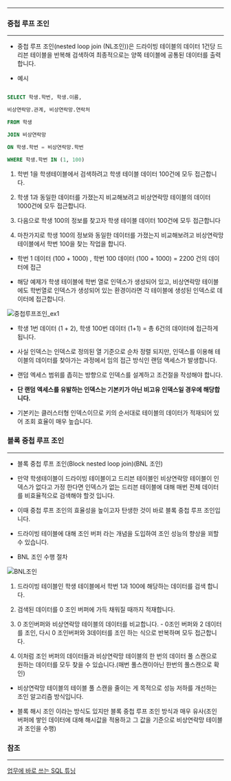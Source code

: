 ***

### 중첩 루프 조인

  

---

- 중첩 루프 조인(nested loop join (NL조인))은 드라이빙 테이블의 데이터 1건당 드리븐 테이블을 반복해 검색하여 최종적으로는 양쪽 테이블에 공통된 데이터를 출력합니다.


- 예시

```sql

SELECT 학생.학번, 학생.이름,

비상연락망.관계, 비상연락망.연락처

FROM 학생

JOIN 비상연락망

ON 학생.학번 = 비상연락망.학번

WHERE 학생.학번 IN (1, 100)

```

1. 학번 1을 학생테이블에서 검색하려고 학생 테이블 데이터 100건에 모두 접근합니다.

2. 학생 1과 동일한 데이터를 가졌는지 비교해보려고 비상연락망 테이블의 데이터 1000건에 모두 접근합니다.

3. 다음으로 학생 100의 정보를 찾고자 학생 테이블 데이터 100건에 모두 접근합니다

4. 마찬가지로 학생 100의 정보와 동일한 데이터를 가졌는지 비교해보려고 비상연락망 테이블에서 학번 100을 찾는 작업을 합니다.

- 학번 1 데이터 (100 + 1000) , 학번 100 데이터 (100 + 1000) = 2200 건의 데이터에 접근

- 해당 예제가 학생 테이블에 학번 열로 인덱스가 생성되어 있고, 비상연락망 테이블에도 학번열로 인덱스가 생성되어 있는 환경이라면 각 테이블에 생성된 인덱스로 데이터에 접근합니다.

![중첩루프조인_ex1](https://user-images.githubusercontent.com/61622657/226082225-36492e26-ee91-4336-bcfa-0dfa7ba15a47.png)


- 학생 1번 데이터 (1 + 2), 학생 100번 데이터 (1+1) = 총 6건의 데이터에 접근하게 됩니다.

- 사실 인덱스는 인덱스로 정의된 열 기준으로 순차 정렬 되지만, 인덱스를 이용해 테이블의 데이터를 찾아가는 과정에서 임의 접근 방식인 랜덤 액세스가 발생합니다.

- 랜덤 엑세스 범위를 좁히는 방향으로 인덱스를 설계하고 조건절을 작성해야 합니다.

- **단 랜덤 엑세스를 유발하는 인덱스는 기본키가 아닌 비고유 인덱스일 경우에 해당합니다.**

- 기본키는 클러스터형 인덱스이므로 키의 순서대로 테이블의 데이터가 적재되어 있어 조회 효율이 매우 높습니다.

  

### 블록 중첩 루프 조인

---

  

- 블록 중첩 루프 조인(Block nested loop join)(BNL 조인)

- 만약 학생테이블이 드라이빙 테이블이고 드리븐 테이블인 비상연락망 테이블이 인덱스가 없다고 가정 한다면 인덱스가 없는 드리븐 테이블에 대해 매번 전체 데이터를 비효율적으로 검색해야 할것 입니다.

- 이때 중첩 루프 조인의 효율성을 높이고자 탄생한 것이 바로 블록 중첩 루프 조인입니다.

- 드라이빙 테이블에 대해 조인 버퍼 라는 개념을 도입하여 조인 성능의 향상을 꾀할 수 있습니다.

- BNL 조인 수행 절차

![BNL조인](https://user-images.githubusercontent.com/61622657/226082270-b936d19f-bdcc-45c7-ae1f-63b7765a68f8.png)


1. 드라이빙 테이블인 학생 테이블에서 학번 1과 100에 해당하는 데이터를 검색 합니다.

2. 검색된 데이터를 0 조인 버퍼에 가득 채워질 때까지 적재합니다.

3. 0 조인버퍼와 비상연락망 테이블의 데이터를 비교합니다. - 0조인 버퍼와 2 데이터를 조인, 다시 0 조인버퍼와 3데이터를 조인 하는 식으로 반복하며 모두 접근합니다.

4. 이처럼 조인 버퍼의 데이터들과 비상연락망 테이블의 한 번의 데이터 풀 스캔으로 원하는 데이터를 모두 찾을 수 있습니다.(매번 풀스캔이아닌 한번의 풀스캔으로 확인)

- 비상연락망 테이블의 테이블 풀 스캔을 줄이는 게 목적으로 성능 저하를 개선하는 조인 알고리즘 방식입니다.

- 블록 해시 조인 이라는 방식도 있지만 블록 중첩 루프 조인 방식과 매우 유사(조인 버퍼에 쌓인 데이터에 대해 해시값을 적용하고 그 값을 기준으로 비상연락망 테이블과 조인을 수행)


### 참조
***
[업무에 바로 쓰는 SQL 튜닝](http://www.yes24.com/Product/Goods/102382080)
